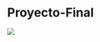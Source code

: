 # Proyecto-Final


[![](https://markdown-videos.deta.dev/youtube/wakFoZzq5Vs)](https://www.youtube.com/watch?v=wakFoZzq5Vs)

